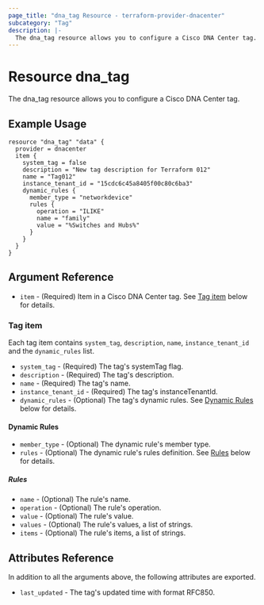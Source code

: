 ```yaml
---
page_title: "dna_tag Resource - terraform-provider-dnacenter"
subcategory: "Tag"
description: |-
  The dna_tag resource allows you to configure a Cisco DNA Center tag.
---
```


# Resource dna_tag

The dna_tag resource allows you to configure a Cisco DNA Center tag.

## Example Usage

```hcl
resource "dna_tag" "data" {
  provider = dnacenter
  item {
    system_tag = false
    description = "New tag description for Terraform 012"
    name = "Tag012"
    instance_tenant_id = "15cdc6c45a8405f00c80c6ba3"
    dynamic_rules {
      member_type = "networkdevice"
      rules {
        operation = "ILIKE"
        name = "family"
        value = "%Switches and Hubs%"
      }
    }
  }
}
```

## Argument Reference

- `item` - (Required) Item in a Cisco DNA Center tag. See [Tag item](#tag-item) below for details.

### Tag item

Each tag item contains `system_tag`, `description`, `name`, `instance_tenant_id` and the `dynamic_rules` list.

- `system_tag` - (Required) The tag's systemTag flag.
- `description` - (Required) The tag's description.
- `name` - (Required) The tag's name.
- `instance_tenant_id` - (Required) The tag's instanceTenantId.
- `dynamic_rules` - (Optional) The tag's dynamic rules. See [Dynamic Rules](#dynamic-rules) below for details.

#### Dynamic Rules

- `member_type` - (Optional) The dynamic rule's member type.
- `rules` - (Optional) The dynamic rule's rules definition. See [Rules](#rules) below for details.

##### Rules

- `name` - (Optional) The rule's name.
- `operation` - (Optional) The rule's operation.
- `value` - (Optional) The rule's value.
- `values` - (Optional) The rule's values, a list of strings.
- `items` - (Optional) The rule's items, a list of strings.

## Attributes Reference

In addition to all the arguments above, the following attributes are exported.

- `last_updated` - The tag's updated time with format RFC850.
